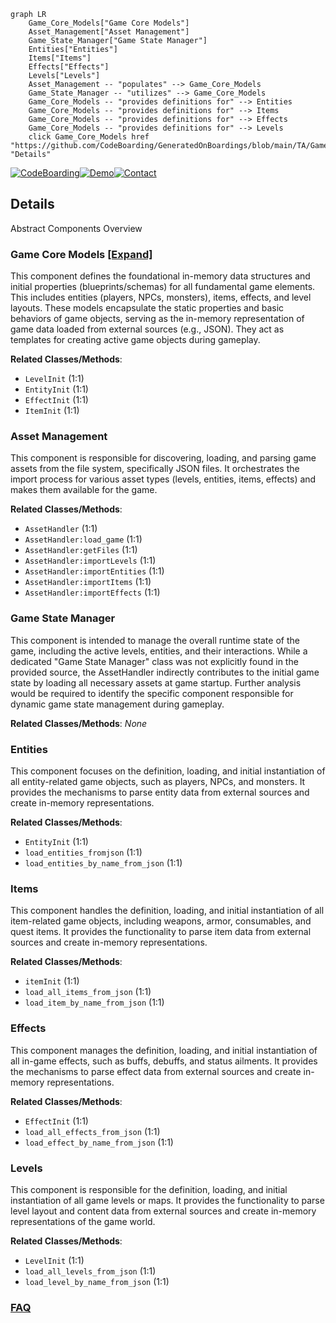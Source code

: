 ```mermaid
graph LR
    Game_Core_Models["Game Core Models"]
    Asset_Management["Asset Management"]
    Game_State_Manager["Game State Manager"]
    Entities["Entities"]
    Items["Items"]
    Effects["Effects"]
    Levels["Levels"]
    Asset_Management -- "populates" --> Game_Core_Models
    Game_State_Manager -- "utilizes" --> Game_Core_Models
    Game_Core_Models -- "provides definitions for" --> Entities
    Game_Core_Models -- "provides definitions for" --> Items
    Game_Core_Models -- "provides definitions for" --> Effects
    Game_Core_Models -- "provides definitions for" --> Levels
    click Game_Core_Models href "https://github.com/CodeBoarding/GeneratedOnBoardings/blob/main/TA/Game_Core_Models.md" "Details"
```

[![CodeBoarding](https://img.shields.io/badge/Generated%20by-CodeBoarding-9cf?style=flat-square)](https://github.com/CodeBoarding/CodeBoarding)[![Demo](https://img.shields.io/badge/Try%20our-Demo-blue?style=flat-square)](https://www.codeboarding.org/demo)[![Contact](https://img.shields.io/badge/Contact%20us%20-%20contact@codeboarding.org-lightgrey?style=flat-square)](mailto:contact@codeboarding.org)

## Details

Abstract Components Overview

### Game Core Models [[Expand]](./Game_Core_Models.md)
This component defines the foundational in-memory data structures and initial properties (blueprints/schemas) for all fundamental game elements. This includes entities (players, NPCs, monsters), items, effects, and level layouts. These models encapsulate the static properties and basic behaviors of game objects, serving as the in-memory representation of game data loaded from external sources (e.g., JSON). They act as templates for creating active game objects during gameplay.


**Related Classes/Methods**:

- `LevelInit` (1:1)
- `EntityInit` (1:1)
- `EffectInit` (1:1)
- `ItemInit` (1:1)


### Asset Management
This component is responsible for discovering, loading, and parsing game assets from the file system, specifically JSON files. It orchestrates the import process for various asset types (levels, entities, items, effects) and makes them available for the game.


**Related Classes/Methods**:

- `AssetHandler` (1:1)
- `AssetHandler:load_game` (1:1)
- `AssetHandler:getFiles` (1:1)
- `AssetHandler:importLevels` (1:1)
- `AssetHandler:importEntities` (1:1)
- `AssetHandler:importItems` (1:1)
- `AssetHandler:importEffects` (1:1)


### Game State Manager
This component is intended to manage the overall runtime state of the game, including the active levels, entities, and their interactions. While a dedicated "Game State Manager" class was not explicitly found in the provided source, the AssetHandler indirectly contributes to the initial game state by loading all necessary assets at game startup. Further analysis would be required to identify the specific component responsible for dynamic game state management during gameplay.


**Related Classes/Methods**: _None_

### Entities
This component focuses on the definition, loading, and initial instantiation of all entity-related game objects, such as players, NPCs, and monsters. It provides the mechanisms to parse entity data from external sources and create in-memory representations.


**Related Classes/Methods**:

- `EntityInit` (1:1)
- `load_entities_fromjson` (1:1)
- `load_entities_by_name_from_json` (1:1)


### Items
This component handles the definition, loading, and initial instantiation of all item-related game objects, including weapons, armor, consumables, and quest items. It provides the functionality to parse item data from external sources and create in-memory representations.


**Related Classes/Methods**:

- `itemInit` (1:1)
- `load_all_items_from_json` (1:1)
- `load_item_by_name_from_json` (1:1)


### Effects
This component manages the definition, loading, and initial instantiation of all in-game effects, such as buffs, debuffs, and status ailments. It provides the mechanisms to parse effect data from external sources and create in-memory representations.


**Related Classes/Methods**:

- `EffectInit` (1:1)
- `load_all_effects_from_json` (1:1)
- `load_effect_by_name_from_json` (1:1)


### Levels
This component is responsible for the definition, loading, and initial instantiation of all game levels or maps. It provides the functionality to parse level layout and content data from external sources and create in-memory representations of the game world.


**Related Classes/Methods**:

- `LevelInit` (1:1)
- `load_all_levels_from_json` (1:1)
- `load_level_by_name_from_json` (1:1)




### [FAQ](https://github.com/CodeBoarding/GeneratedOnBoardings/tree/main?tab=readme-ov-file#faq)